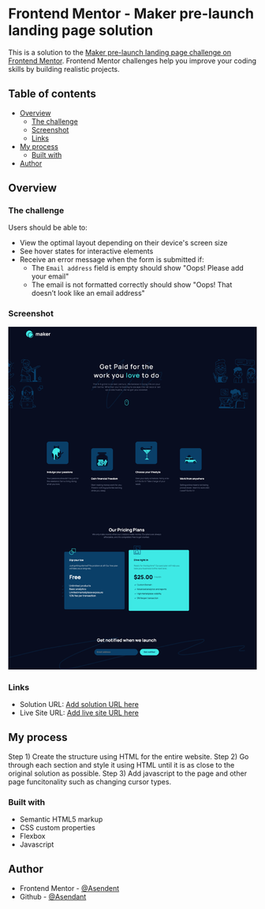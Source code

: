 # Frontend Mentor - Maker pre-launch landing page solution

This is a solution to the [Maker pre-launch landing page challenge on Frontend Mentor](https://www.frontendmentor.io/challenges/maker-prelaunch-landing-page-WVZIJtKLd). Frontend Mentor challenges help you improve your coding skills by building realistic projects. 

## Table of contents

- [Overview](#overview)
  - [The challenge](#the-challenge)
  - [Screenshot](#screenshot)
  - [Links](#links)
- [My process](#my-process)
  - [Built with](#built-with)
- [Author](#author)

## Overview

### The challenge

Users should be able to:

- View the optimal layout depending on their device's screen size
- See hover states for interactive elements
- Receive an error message when the form is submitted if:
  - The `Email address` field is empty should show "Oops! Please add your email"
  - The email is not formatted correctly should show "Oops! That doesn’t look like an email address"

### Screenshot

![](./maker.png)

### Links

- Solution URL: [Add solution URL here](https://your-solution-url.com)
- Live Site URL: [Add live site URL here](https://your-live-site-url.com)

## My process
Step 1) Create the structure using HTML for the entire website.
Step 2) Go through each section and style it using HTML until it is as close to the original solution as possible.
Step 3) Add javascript to the page and other page funcitonality such as changing cursor types.

### Built with

- Semantic HTML5 markup
- CSS custom properties
- Flexbox
- Javascript

## Author

- Frontend Mentor - [@Asendent](https://www.frontendmentor.io/profile/Asendant)
- Github - [@Asendant](https://github.com/Asendant)